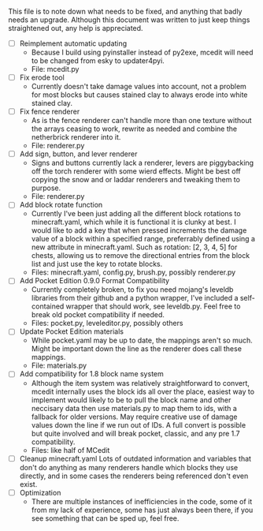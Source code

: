 This file is to note down what needs to be fixed, and anything that badly needs an upgrade. Although this document was written to just keep things straightened out, any help is appreciated.

- [ ] Reimplement automatic updating
	- Because I build using pyinstaller instead of py2exe, mcedit will need to be changed from esky to updater4pyi.
	- File: mcedit.py
- [ ] Fix erode tool
	- Currently doesn't take damage values into account, not a problem for most blocks but causes stained clay to always erode into white stained clay.
- [ ] Fix fence renderer
	- As is the fence renderer can't handle more than one texture without the arrays ceasing to work, rewrite as needed and combine the netherbrick renderer into it.
	- File: renderer.py
- [ ] Add sign, button, and lever renderer
	- Signs and buttons currently lack a renderer, levers are piggybacking off the torch renderer with some wierd effects. Might be best off copying the snow and or laddar renderers and tweaking them to purpose.
	- File: renderer.py
- [ ] Add block rotate function
	- Currently I've been just adding all the different block rotations to minecraft.yaml, which while it is functional it is clunky at best. I would like to add a key that when pressed increments the damage value of a block within a specified range, preferrably defined using a new attribute in minecraft.yaml. Such as rotation: [2, 3, 4, 5] for chests, allowing us to remove the directional entries from the block list and just use the key to rotate blocks.
	- Files: minecraft.yaml, config.py, brush.py, possibly renderer.py
- [ ] Add Pocket Edition 0.9.0 Format Compatibility
	- Currently completely broken, to fix you need mojang's leveldb libraries from their github and a python wrapper, I've included a self-contained wrapper that should work, see leveldb.py. Feel free to break old pocket compatibility if needed.
	- Files: pocket.py, leveleditor.py, possibly others
- [ ] Update Pocket Edition materials
	- While pocket.yaml may be up to date, the mappings aren't so much. Might be important down the line as the renderer does call these mappings.
	- File: materials.py
- [ ] Add compatibility for 1.8 block name system
	- Although the item system was relatively straightforward to convert, mcedit internally uses the block ids all over the place, easiest way to implement would likely to be to pull the block name and other neccisary data then use materials.py to map them to ids, with a fallback for older versions. May require creative use of damage values down the line if we run out of IDs. A full convert is possible but quite involved and will break pocket, classic, and any pre 1.7 compatibility.
	- Files: like half of MCedit
- [ ] Cleanup minecraft.yaml
Lots of outdated information and variables that don't do anything as many renderers handle which blocks they use directly, and in some cases the renderers being referenced don't even exist.
- [ ] Optimization
	- There are multiple instances of inefficiencies in the code, some of it from my lack of experience, some has just always been there, if you see something that can be sped up, feel free.
